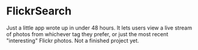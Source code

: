 # FlickrSearch
Just a little app wrote up in under 48 hours.  It lets users view a live stream of photos from whichever tag they prefer, or just the most recent "interesting" Flickr photos.  Not a finished project yet.
